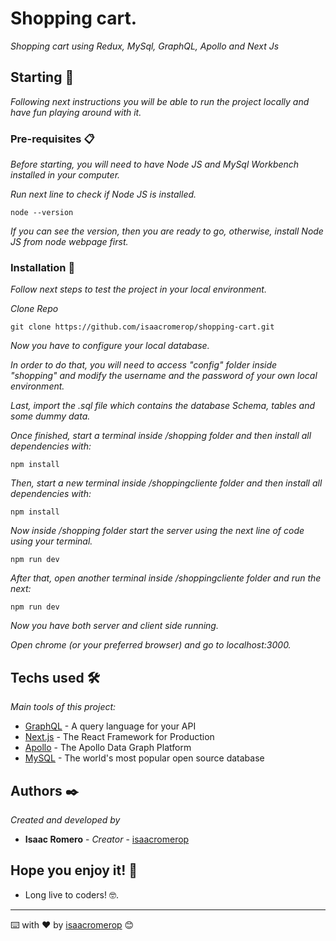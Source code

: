 # Shopping cart.

_Shopping cart using Redux, MySql, GraphQL, Apollo and Next Js_

## Starting 🚀

_Following next instructions you will be able to run the project locally and have fun playing around with it._

### Pre-requisites 📋

_Before starting, you will need to have Node JS and MySql Workbench installed in your computer._

_Run next line to check if Node JS is installed._

```
node --version
```

_If you can see the version, then you are ready to go, otherwise, install Node JS from node webpage first._

### Installation 🔧

_Follow next steps to test the project in your local environment._

_Clone Repo_

```
git clone https://github.com/isaacromerop/shopping-cart.git
```

_Now you have to configure your local database._

_In order to do that, you will need to access "config" folder inside "shopping" and
modify the username and the password of your own local environment._

_Last, import the .sql file which contains the database Schema, tables and some dummy data._

_Once finished, start a terminal inside /shopping folder and then install all dependencies with:_

```
npm install
```

_Then, start a new terminal inside /shoppingcliente folder and then install all dependencies with:_

```
npm install
```

_Now inside /shopping folder start the server using the next line of code using your terminal._

```
npm run dev
```

_After that, open another terminal inside /shoppingcliente folder and run the next:_

```
npm run dev
```

_Now you have both server and client side running._

_Open chrome (or your preferred browser) and go to localhost:3000._

## Techs used 🛠️

_Main tools of this project:_

- [GraphQL](https://graphql.org/) - A query language for your API
- [Next.js](https://nextjs.org/) - The React Framework for Production
- [Apollo](https://www.apollographql.com/) - The Apollo Data Graph Platform
- [MySQL](https://www.mysql.com/) - The world's most popular open source database

## Authors ✒️

_Created and developed by_

- **Isaac Romero** - _Creator_ - [isaacromerop](https://github.com/isaacromerop)

## Hope you enjoy it! 🎁

- Long live to coders! 🤓.

---

⌨️ with ❤️ by [isaacromerop](https://github.com/isaacromerop) 😊
